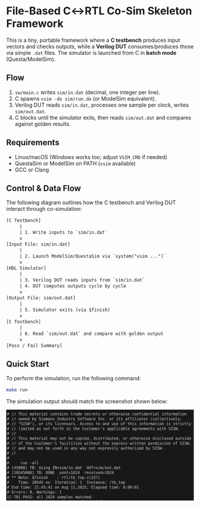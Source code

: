 # File-Based C↔RTL Co-Sim Skeleton Framework

This is a tiny, portable framework where a **C testbench** produces input vectors and checks outputs, while a **Verilog DUT** consumes/produces those via simple `.dat` files. The simulator is launched from C in **batch mode** (Questa/ModelSim).

## Flow

1. `sw/main.c` writes `sim/in.dat` (decimal, one integer per line).
2. C spawns `vsim -do sim/run.do` (or ModelSim equivalent).
3. Verilog DUT reads `sim/in.dat`, processes one sample per clock, writes `sim/out.dat`.
4. C blocks until the simulator exits, then reads `sim/out.dat` and compares against golden results.

## Requirements

- Linux/macOS (Windows works too; adjust `VSIM_CMD` if needed)
- QuestaSim or ModelSim on PATH (`vsim` available)
- GCC or Clang

## Control & Data Flow

The following diagram outlines how the C testbench and Verilog DUT interact through co-simulation:

```text
[C Testbench] 
     |
     | 1. Write inputs to `sim/in.dat`
     v
[Input File: sim/in.dat]
     |
     | 2. Launch ModelSim/QuestaSim via `system("vsim ...")`
     v
[HDL Simulator]
     |
     | 3. Verilog DUT reads inputs from `sim/in.dat`
     | 4. DUT computes outputs cycle by cycle
     v
[Output File: sim/out.dat]
     |
     | 5. Simulator exits (via $finish)
     v
[C Testbench]
     |
     | 6. Read `sim/out.dat` and compare with golden output
     v
[Pass / Fail Summary]
```

## Quick Start

To perform the simulation, run the following command:

```bash
make run
```

The simulation output should match the screenshot shown below:

![sim_sc](./sim_sc.png)
